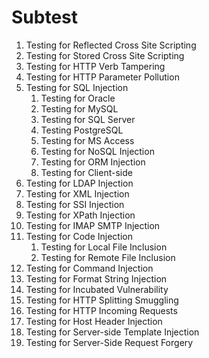 
# Subtest
1. Testing for Reflected Cross Site Scripting
2. Testing for Stored Cross Site Scripting
3. Testing for HTTP Verb Tampering
4. Testing for HTTP Parameter Pollution
5. Testing for SQL Injection
    1. Testing for Oracle
    2. Testing for MySQL
    3. Testing for SQL Server
    4. Testing PostgreSQL
    5. Testing for MS Access
    6. Testing for NoSQL Injection
    7. Testing for ORM Injection
    8. Testing for Client-side
6. Testing for LDAP Injection
7. Testing for XML Injection
8. Testing for SSI Injection
9. Testing for XPath Injection
10. Testing for IMAP SMTP Injection
11. Testing for Code Injection
    1. Testing for Local File Inclusion
    2. Testing for Remote File Inclusion
12. Testing for Command Injection
13. Testing for Format String Injection
14. Testing for Incubated Vulnerability
15. Testing for HTTP Splitting Smuggling
16. Testing for HTTP Incoming Requests
17. Testing for Host Header Injection
18. Testing for Server-side Template Injection
19. Testing for Server-Side Request Forgery
